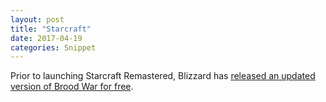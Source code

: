 ```yaml
---
layout: post
title: "Starcraft"
date: 2017-04-19
categories: Snippet
---
```

Prior to launching Starcraft Remastered, Blizzard has [released an updated version of Brood War for free](https://starcraft.com/en-us/articles/20674424).
